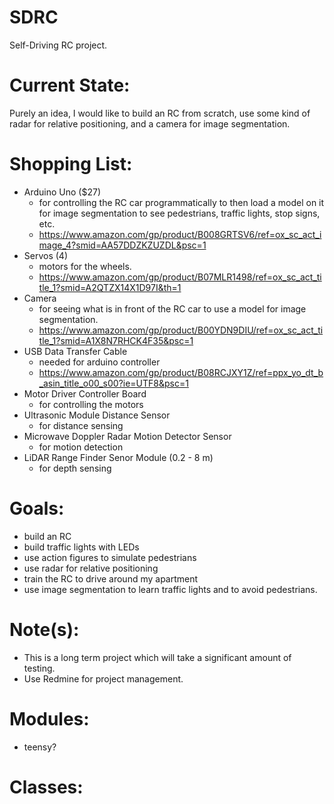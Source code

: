 # SDRC
Self-Driving RC project.

# Current State:
Purely an idea, I would like to build an RC from scratch, use some kind of radar for relative positioning, and a camera for image segmentation.

# Shopping List:
- Arduino Uno ($27)
  - for controlling the RC car programmatically to then load a model on it for image segmentation to see pedestrians, traffic lights, stop signs, etc.
  - https://www.amazon.com/gp/product/B008GRTSV6/ref=ox_sc_act_image_4?smid=AA57DDZKZUZDL&psc=1
- Servos (4)
  - motors for the wheels.
  - https://www.amazon.com/gp/product/B07MLR1498/ref=ox_sc_act_title_1?smid=A2QTZX14X1D97I&th=1
- Camera
  - for seeing what is in front of the RC car to use a model for image segmentation.
  - https://www.amazon.com/gp/product/B00YDN9DIU/ref=ox_sc_act_title_1?smid=A1X8N7RHCK4F35&psc=1
- USB Data Transfer Cable
  - needed for arduino controller
  - https://www.amazon.com/gp/product/B08RCJXY1Z/ref=ppx_yo_dt_b_asin_title_o00_s00?ie=UTF8&psc=1
- Motor Driver Controller Board
  - for controlling the motors
- Ultrasonic Module Distance Sensor
  - for distance sensing
- Microwave Doppler Radar Motion Detector Sensor
  - for motion detection
- LiDAR Range Finder Senor Module (0.2 - 8 m)
  - for depth sensing 

# Goals:
- build an RC
- build traffic lights with LEDs
- use action figures to simulate pedestrians
- use radar for relative positioning
- train the RC to drive around my apartment
- use image segmentation to learn traffic lights and to avoid pedestrians.

# Note(s):
- This is a long term project which will take a significant amount of testing.
- Use Redmine for project management.

# Modules:
- teensy?

# Classes:
